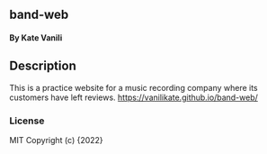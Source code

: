 ## band-web
#### By Kate Vanili
## Description
This is a practice website for a music recording company where its customers have left reviews. https://vanilikate.github.io/band-web/
### License
MIT
Copyright (c) {2022} 
